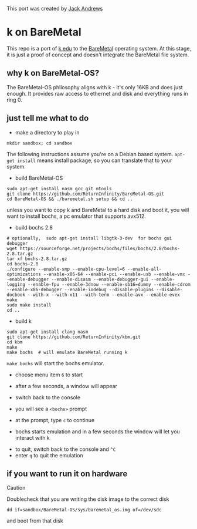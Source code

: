 This port was created by [Jack Andrews](https://github.com/effbiae)

# k on BareMetal

This repo is a port of [k edu](https://shakti.com/) to the
[BareMetal](https://github.com/ReturnInfinity/BareMetal-OS) operating system.
At this stage, it is just a proof of concept and doesn't integrate the
BareMetal file system.

## why k on BareMetal-OS?
The BareMetal-OS philosophy aligns with k - it's only 16KB and does just enough.
It provides raw access to ethernet and disk and everything runs in ring 0.

## just tell me what to do
 - make a directory to play in
```
mkdir sandbox; cd sandbox
```
The following instructions assume you're on a Debian based system. `apt-get install` means install package, so you can translate that to your system.
 - build BareMetal-OS
```
sudo apt-get install nasm gcc git mtools
git clone https://github.com/ReturnInfinity/BareMetal-OS.git
cd BareMetal-OS && ./baremetal.sh setup && cd ..
```
unless you want to copy k and BareMetal to a hard disk and boot it, you will want
to install bochs, a pc emulator that supports avx512.

 - build bochs 2.8
```
# optionally,  sudo apt-get install libgtk-3-dev  for bochs gui debugger
wget https://sourceforge.net/projects/bochs/files/bochs/2.8/bochs-2.8.tar.gz
tar xf bochs-2.8.tar.gz
cd bochs-2.8
./configure --enable-smp --enable-cpu-level=6 --enable-all-optimizations --enable-x86-64 --enable-pci --enable-usb --enable-vmx --enable-debugger --enable-disasm --enable-debugger-gui --enable-logging --enable-fpu --enable-3dnow --enable-sb16=dummy --enable-cdrom --enable-x86-debugger --enable-iodebug --disable-plugins --disable-docbook --with-x --with-x11 --with-term --enable-avx --enable-evex
make
sudo make install
cd ..
``` 
 - build k
```
sudo apt-get install clang nasm
git clone https://github.com/ReturnInfinity/kbm.git
cd kbm
make
make bochs  # will emulate BareMetal running k
```

`make bochs` will start the bochs emulator.
 - choose menu item `6` to start
  * after a few seconds, a window will appear
 - switch back to the console
  * you will see a `<bochs>` prompt
 - at the prompt, type `c` to continue
  * bochs starts emulation and in a few seconds the window will let you interact with k
 - to quit, switch back to the console and `^C`
 - enter `q` to quit the emulation

## if you want to run it on hardware
> [!CAUTION]
> Doublecheck that you are writing the disk image to the correct disk

```
dd if=sandbox/BareMetal-OS/sys/baremetal_os.img of=/dev/sdc
```
and boot from that disk
